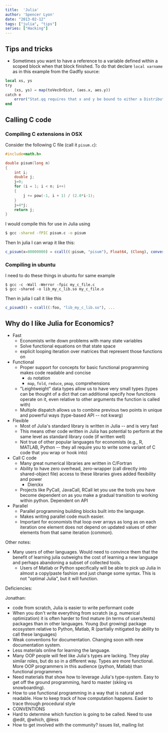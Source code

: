 ```yaml
---
title:  'Julia'
author: 'Spencer Lyon'
date: "2013-02-12"
tags: ["julia", "tips"]
series: ["Hacking"]
---
```



## Tips and tricks

- Sometimes you want to have a reference to a variable defined within a scoped block when that block finished. To do that declare `local varname` as in this example from the Gadfly source:
```julia
local xs, ys
try
    (xs, ys) = map(toVecOrDist, (aes.x, aes.y))
catch e
    error("Stat.qq requires that x and y be bound to either a Distribution or to arrays of plain numbers.")
end
```

## Calling C code

### Compiling C extensions in OSX

Consider the following C file (call it `pisum.c`):

```C
#include<math.h>

double pisum(long n)
{
    int i;
    double j;
    j=0;
    for (i = 1; i < n; i++)
    {
        j += pow(-1, i + 1) / (2.0*i-1);
    }
    j=4*j;
    return j;
}
```

I would compile this for use in Julia using

```bash
$ gcc -shared -fPIC pisum.c -o pisum
```

Then In julia I can wrap it like this:

```julia
c_pisum(x=80000000) = ccall((:pisum, "pisum"), Float64, (Clong), convert(Clong, x))
```

### Compiling in ubuntu

I need to do these things in ubuntu for same example

```shell
$ gcc -c -Wall -Werror -fpic my_c_file.c
$ gcc -shared -o lib_my_c_lib.so my_c_file.o
```

Then in julia I call it like this

```julia
c_pisum3() = ccall((:foo, "lib_my_c_lib.so"), ...
```

## Why do I like Julia for Economics?

* Fast
    - Economists write down problems with many state variables
    - Solve functional equations on that state space
    - explicit looping iteration over matrices that represent those functions on
* Functional
    - Proper support for concepts for basic functional programming makes code readable and concise
        + `do` notation
        + `map`, `fold`, `reduce`, `pmap`, comprehensions
    - "Leightweight" data types allow us to have very small types (types can be thought of a dict that can additional specify how functions operate on it, even relative to other arguments the function is called with)
    - Multiple dispatch allows us to combine previous two points in unique and powerful ways (type-based API -- not kwarg)
* Flexible
    - Most of Julia's standard library is written in Julia -- and is very fast
    - This means other code written in Julia has potential to perform at the same level as standard library code (if written well)
    - Not true of other popular languages for economists (e.g., R, MATLAB, Python -- they all require you to write some variant of C code that you wrap or hook into)
* Call C code
    - Many great numerical libraries are written in C/Fortran
    - Ability to have zero overhead, zero-wrapper (call directly into shared-object file) access to these libraries gives added flexibility and power
        + Dierckx
    - Projects like PyCall, JavaCall, RCall let you use the tools you  have become dependent on as you make a gradual transition to working within python. Dependent on API
* Parallel
    - Parallel programming building blocks built into the language.
    - Makes writing parallel code much easier.
    - Important for economists that loop over arrays as long as on each iteration one element does not depend on updated values of other elements from that same iteration (common).




Other notes:
- Many users of other languages. Would need to convince them that the benefit of learning julia outweighs the cost of learning a new language and perhaps abandoning a subset of collected tools.
    + Users of Matlab or Python specifically will be able to pick up Julia in almost a copy/paste fashion and just change some syntax. This is not "optimal Julia", but it will function.


Deficiencies:


Jonathan:

- code from scratch, Julia is easier to write performant code
- When you don't write everything from scratch (e.g. numerical optimization) it is often harder to find mature (in terms of users/tests) packages than in other languages. Young (but growing) package ecosystem relative to Python, Matlab, R (partially mitigated by ability to call these languages)
- Weak conventions for documentation. Changing soon with new documentation system.
- Less materials online for learning the language.
- Many OOP people will feel like Julia's types are lacking. They play similar roles, but do so in a different way. Types are more functional. More OOP programmers in this audience (python, Matlab) than functional programmers
- Need materials that show how to leverage Julia's type-system. Easy to get off the ground programming, hard to master (skiing vs snowboarding).
- How to use functional programming in a way that is natural and readable. How to keep track of how computation happens. Easier to trace through procedural style
- CONVENTIONS
- Hard to determine which function is going to be called. Need to use @edit, @which, @less
- How to get involved with the community? issues list, mailing list
